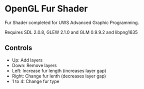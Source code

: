 # OpenGL Fur Shader
Fur Shader completed for UWS Advanced Graphic Programming.

Requires SDL 2.0.8, GLEW 2.1.0 and GLM 0.9.9.2 and libpng1635

## Controls
- Up: Add layers
- Down: Remove layers
- Left: Increase fur length (increases layer gap)
- Right: Change fur lenth (decreases layer gap)
- 1 to 4: Change fur type
